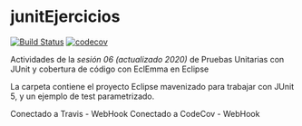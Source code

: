# junitEjercicios

[![Build Status](https://travis-ci.org/ualhmis/junitEjercicios.svg?branch=master)](https://travis-ci.org/ualhmis/junitEjercicios)
[![codecov](https://codecov.io/gh/ualhmis/junitEjercicios/branch/master/graph/badge.svg)](https://codecov.io/gh/ualhmis/junitEjercicios)

Actividades de la *sesión 06 (actualizado 2020)* de Pruebas Unitarias con JUnit y cobertura de código con EclEmma en Eclipse

La carpeta contiene el proyecto Eclipse mavenizado para trabajar con JUnit 5, y un ejemplo de test parametrizado.


Conectado a Travis - WebHook
Conectado a CodeCov - WebHook
